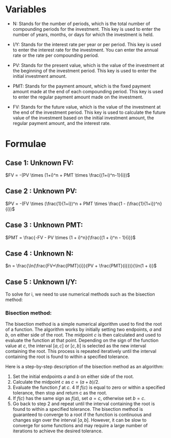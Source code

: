 # Variables
- N: Stands for the number of periods, which is the total number of compounding periods for the investment. This key is used to enter the number of years, months, or days for which the investment is held.

- I/Y: Stands for the interest rate per year or per period. This key is used to enter the interest rate for the investment. You can enter the annual rate or the rate per compounding period.

- PV: Stands for the present value, which is the value of the investment at the beginning of the investment period. This key is used to enter the initial investment amount.

- PMT: Stands for the payment amount, which is the fixed payment amount made at the end of each compounding period. This key is used to enter the regular payment amount made on the investment.

- FV: Stands for the future value, which is the value of the investment at the end of the investment period. This key is used to calculate the future value of the investment based on the initial investment amount, the regular payment amount, and the interest rate.

# Formulae
## Case 1: Unknown FV:
$FV = -(PV \times (1+i)^n + PMT \times \frac{(1+i)^n-1}{i})$  
## Case 2 : Unknown PV:
$PV = -(FV \times (\frac{1}{1+i})^n + PMT \times \frac{1 - (\frac{1}{1+i})^n}{i})$
## Case 3 : Unknown PMT:
$PMT = \frac{-FV - PV \times (1 + i)^n}{\frac{(1 + i)^n - 1}{i}}$
## Case 4 : Unknown N:
$n = \frac{\ln(\frac{FV+\frac{PMT}{i}}{PV + \frac{PMT}{i}})}{\ln(1 + i)}$
## Case 5 : Unknown I/Y:
To solve for i, we need to use numerical methods such as the bisection method:
### Bisection method:
The bisection method is a simple numerical algorithm used to find the root of a function. The algorithm works by initially setting two endpoints, $a$ and $b$, on either side of the root. The midpoint $c$ is then calculated and used to evaluate the function at that point. Depending on the sign of the function value at $c$, the interval $[a, c]$ or $[c, b]$ is selected as the new interval containing the root. This process is repeated iteratively until the interval containing the root is found to within a specified tolerance.

Here is a step-by-step description of the bisection method as an algorithm:

1. Set the initial endpoints $a$ and $b$ on either side of the root.
2. Calculate the midpoint $c$ as $c = (a + b) / 2$.
3. Evaluate the function $f$ at $c$.
4 If $f(c)$ is equal to zero or within a specified tolerance, then stop and return c as the root.
5. If $f(c)$ has the same sign as $f(a)$, set $a = c$, otherwise set $b = c$.
6. Go back to step 2 and repeat until the interval containing the root is found to within a specified tolerance.
The bisection method is guaranteed to converge to a root if the function is continuous and changes sign over the interval $[a, b]$. However, it can be slow to converge for some functions and may require a large number of iterations to achieve the desired tolerance.
